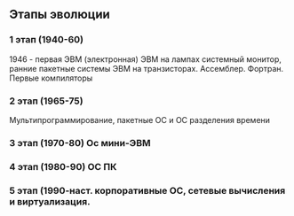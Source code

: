 ## Этапы эволюции
### 1 этап (1940-60)

1946 - первая ЭВМ (электронная)
ЭВМ на лампах
системный монитор, ранние пакетные системы
ЭВМ на транзисторах. Ассемблер. Фортран. Первые компиляторы
### 2 этап (1965-75)
Мультипрограммирование, пакетные ОС и ОС разделения времени
### 3 этап (1970-80) Ос мини-ЭВМ

### 4 этап (1980-90) ОС ПК

### 5 этап (1990-наст. корпоративные ОС, сетевые вычисления и виртуализация.
